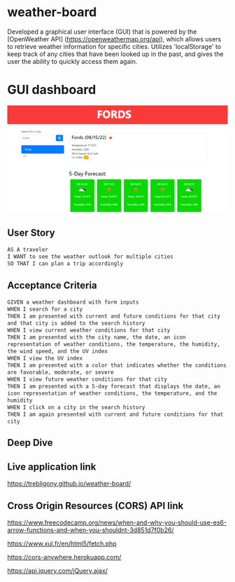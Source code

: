# weather-board
Developed a graphical user interface (GUI) that is powered by the [OpenWeather API] (https://openweathermap.org/api), which allows users to retrieve weather information for specific cities. Utilizes 'localStorage' to keep track of any cities that have been looked up in the past, and gives the user the ability to quickly access them again.

# GUI dashboard

<img src="./assets/images/image.png"> 


## User Story

```
AS A traveler
I WANT to see the weather outlook for multiple cities
SO THAT I can plan a trip accordingly
```

## Acceptance Criteria

```
GIVEN a weather dashboard with form inputs
WHEN I search for a city
THEN I am presented with current and future conditions for that city and that city is added to the search history
WHEN I view current weather conditions for that city
THEN I am presented with the city name, the date, an icon representation of weather conditions, the temperature, the humidity, the wind speed, and the UV index
WHEN I view the UV index
THEN I am presented with a color that indicates whether the conditions are favorable, moderate, or severe
WHEN I view future weather conditions for that city
THEN I am presented with a 5-day forecast that displays the date, an icon representation of weather conditions, the temperature, and the humidity
WHEN I click on a city in the search history
THEN I am again presented with current and future conditions for that city
```

## Deep Dive

## Live application link

 https://trebligony.github.io/weather-board/



## Cross Origin Resources (CORS) API link

https://www.freecodecamp.org/news/when-and-why-you-should-use-es6-arrow-functions-and-when-you-shouldnt-3d851d7f0b26/

https://www.xul.fr/en/html5/fetch.php

https://cors-anywhere.herokuapp.com/

https://api.jquery.com/jQuery.ajax/